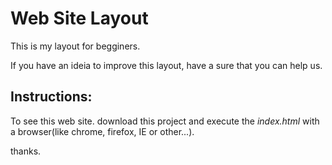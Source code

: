 Web Site Layout
==========================

This is my layout for begginers.

If you have an ideia to improve this layout, 
have a sure that you can help us. 


Instructions:
-------------------
To see this web site.
download this project and execute the *index.html* with a browser(like chrome, firefox, IE or other...).


thanks.
